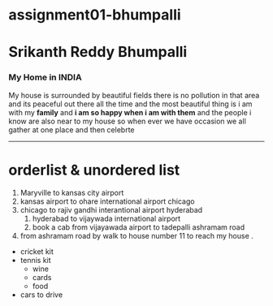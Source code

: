 # assignment01-bhumpalli
# Srikanth Reddy Bhumpalli
### My Home in INDIA

My house is surrounded by beautiful fields there is no pollution in that area and its peaceful out there all the time and the most beautiful thing is i am with my **family** and **i am so happy when i am with them** and the people i know are also near to my house so when ever we have occasion  we all gather at one place and then celebrte 
***
# orderlist & unordered list
1. Maryville to kansas city airport
2. kansas airport to ohare international airport chicago
3. chicago to rajiv gandhi interantional airport hyderabad
   1. hyderabad to vijaywada international airport
   2. book a cab from vijayawada airport to tadepalli ashramam road
4. from ashramam road by walk to house number 11 to reach my house .
*  cricket kit
*  tennis kit
   * wine
   * cards
   * food
*  cars to drive